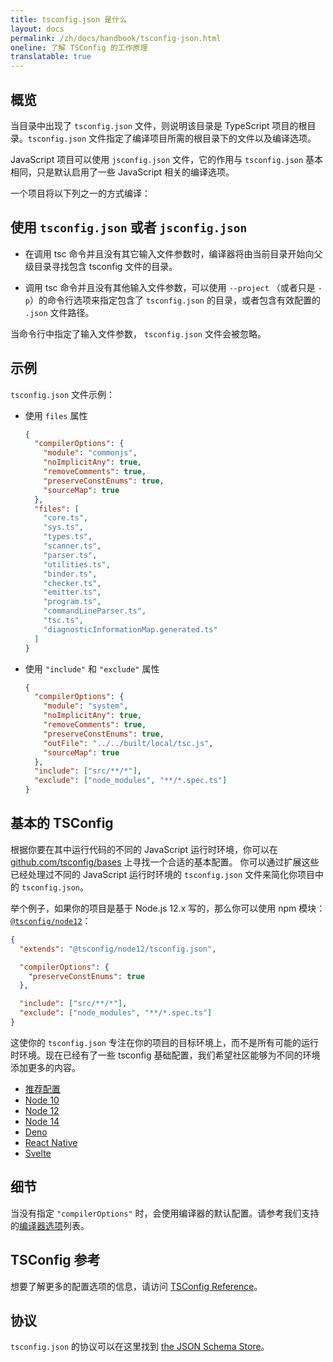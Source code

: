 ```yaml
---
title: tsconfig.json 是什么
layout: docs
permalink: /zh/docs/handbook/tsconfig-json.html
oneline: 了解 TSConfig 的工作原理
translatable: true
---
```


## 概览

当目录中出现了 `tsconfig.json` 文件，则说明该目录是 TypeScript 项目的根目录。`tsconfig.json` 文件指定了编译项目所需的根目录下的文件以及编译选项。

JavaScript 项目可以使用 `jsconfig.json` 文件，它的作用与 `tsconfig.json` 基本相同，只是默认启用了一些 JavaScript 相关的编译选项。

一个项目将以下列之一的方式编译：

## 使用 `tsconfig.json` 或者 `jsconfig.json`

- 在调用 tsc 命令并且没有其它输入文件参数时，编译器将由当前目录开始向父级目录寻找包含 tsconfig 文件的目录。

- 调用 tsc 命令并且没有其他输入文件参数，可以使用 `--project` （或者只是 `-p`）的命令行选项来指定包含了 `tsconfig.json` 的目录，或者包含有效配置的 `.json` 文件路径。

当命令行中指定了输入文件参数， `tsconfig.json` 文件会被忽略。

## 示例

`tsconfig.json` 文件示例：

- 使用 `files` 属性

  ```json tsconfig
  {
    "compilerOptions": {
      "module": "commonjs",
      "noImplicitAny": true,
      "removeComments": true,
      "preserveConstEnums": true,
      "sourceMap": true
    },
    "files": [
      "core.ts",
      "sys.ts",
      "types.ts",
      "scanner.ts",
      "parser.ts",
      "utilities.ts",
      "binder.ts",
      "checker.ts",
      "emitter.ts",
      "program.ts",
      "commandLineParser.ts",
      "tsc.ts",
      "diagnosticInformationMap.generated.ts"
    ]
  }
  ```

- 使用 `"include"` 和 `"exclude"` 属性

  ```json  tsconfig
  {
    "compilerOptions": {
      "module": "system",
      "noImplicitAny": true,
      "removeComments": true,
      "preserveConstEnums": true,
      "outFile": "../../built/local/tsc.js",
      "sourceMap": true
    },
    "include": ["src/**/*"],
    "exclude": ["node_modules", "**/*.spec.ts"]
  }
  ```

## 基本的 TSConfig

根据你要在其中运行代码的不同的 JavaScript 运行时环境，你可以在 [github.com/tsconfig/bases](https://github.com/tsconfig/bases/) 上寻找一个合适的基本配置。
你可以通过扩展这些已经处理过不同的 JavaScript 运行时环境的 `tsconfig.json` 文件来简化你项目中的 `tsconfig.json`。

举个例子，如果你的项目是基于 Node.js 12.x 写的，那么你可以使用 npm 模块：[`@tsconfig/node12`](https://www.npmjs.com/package/@tsconfig/node12)：

```json tsconfig
{
  "extends": "@tsconfig/node12/tsconfig.json",

  "compilerOptions": {
    "preserveConstEnums": true
  },

  "include": ["src/**/*"],
  "exclude": ["node_modules", "**/*.spec.ts"]
}
```

这使你的 `tsconfig.json` 专注在你的项目的目标环境上，而不是所有可能的运行时环境。现在已经有了一些 tsconfig 基础配置，我们希望社区能够为不同的环境添加更多的内容。

- [推荐配置](https://www.npmjs.com/package/@tsconfig/recommended)
- [Node 10](https://www.npmjs.com/package/@tsconfig/node10)
- [Node 12](https://www.npmjs.com/package/@tsconfig/node12)
- [Node 14](https://www.npmjs.com/package/@tsconfig/node14)
- [Deno](https://www.npmjs.com/package/@tsconfig/deno)
- [React Native](https://www.npmjs.com/package/@tsconfig/react-native)
- [Svelte](https://www.npmjs.com/package/@tsconfig/svelte)

## 细节

当没有指定 `"compilerOptions"` 时，会使用编译器的默认配置。请参考我们支持的[编译器选项](/tsconfig)列表。

## TSConfig 参考

想要了解更多的配置选项的信息，请访问 [TSConfig Reference](/tsconfig)。

## 协议

`tsconfig.json` 的协议可以在这里找到 [the JSON Schema Store](http://json.schemastore.org/tsconfig)。

